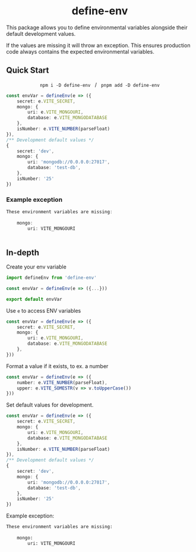<h1 align="center">define-env</h1>

This package allows you to define environmental variables alongside their default development values.

If the values are missing it will throw an exception. This ensures production code always contains the expected environmental variables.


## Quick Start

<div align="center">
<code>npm i -D define-env</code>
  /  
<code>pnpm add -D define-env</code>
</div>

```typescript
const envVar = defineEnv(e => ({
    secret: e.VITE_SECRET,
    mongo: {
        uri: e.VITE_MONGOURI,
        database: e.VITE_MONGODATABASE
    },
	isNumber: e.VITE_NUMBER(parseFloat)
}),
/** Development default values */
{
    secret: 'dev',
    mongo: {
        uri: 'mongodb://0.0.0.0:27017',
        database: 'test-db',
    },
    isNumber: '25'
})
```

### Example exception

```ts
These environment variables are missing:
   
    mongo: 
        uri: VITE_MONGOURI
  
```

## In-depth
Create your env variable

```typescript
import defineEnv from 'define-env'

const envVar = defineEnv(e => ({...}))

export default envVar
```

Use `e` to access ENV variables

```typescript
const envVar = defineEnv(e => ({
    secret: e.VITE_SECRET,
    mongo: {
        uri: e.VITE_MONGOURI,
        database: e.VITE_MONGODATABASE
    },
}))
```

Format a value if it exists, to ex. a number

```typescript
const envVar = defineEnv(e => ({
    number: e.VITE_NUMBER(parseFloat),
    upper: e.VITE_SOMESTR(v => v.toUpperCase())
}))
```

Set default values for development.

```typescript
const envVar = defineEnv(e => ({
    secret: e.VITE_SECRET,
    mongo: {
        uri: e.VITE_MONGOURI,
        database: e.VITE_MONGODATABASE
    },
    isNumber: e.VITE_NUMBER(parseFloat)
}),
/** Development default values */
{
    secret: 'dev',
    mongo: {
        uri: 'mongodb://0.0.0.0:27017',
        database: 'test-db',
    },
    isNumber: '25'
})
```

Example exception:

```bash
These environment variables are missing:
   
    mongo: 
        uri: VITE_MONGOURI
  
```
